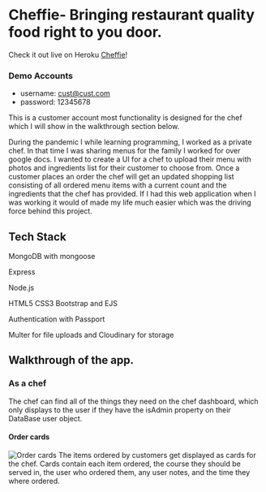 # Cheffie- Bringing restaurant quality food right to you door.

Check it out live on Heroku [Cheffie](https://cheffie.herokuapp.com/)!

### Demo Accounts
- username: cust@cust.com
- password: 12345678

This is a customer account most functionality is designed for the chef which I will show in the walkthrough section below. 

During the pandemic I while learning programming, I worked as a private chef. In that time I was sharing menus for the family I worked for over google docs.
I wanted to create a UI for a chef to upload their menu with photos and  ingredients list for their customer to choose from. Once a customer places an order the chef
will get an updated shopping list consisting of all ordered menu items with a current count and the ingredients that the chef has provided.
If I had this web application when I was working it would of made my life much easier which was the driving force behind this project.

## Tech Stack
MongoDB with mongoose

Express

Node.js

HTML5 CSS3 Bootstrap and EJS

Authentication with Passport

Multer for file uploads and Cloudinary for storage

## Walkthrough of the app.
### As a chef
The chef can find all of the things they need on the chef dashboard, which only displays to the user if they have the isAdmin property on their DataBase user object.
#### Order cards
![Order cards](https://imgur.com/a/4OfLKLt)
The items ordered by customers get displayed as cards for the chef. Cards contain each item ordered, the course they should be served in, the user who ordered them, any user notes, and the time they where ordered.

####



<!-- Restaurant quality food delivered right to your door -->
